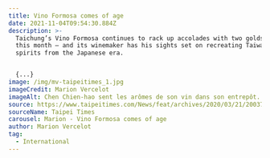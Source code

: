```yaml
---
title: Vino Formosa comes of age
date: 2021-11-04T09:54:30.884Z
description: >-
  Taichung’s Vino Formosa continues to rack up accolades with two golds earlier
  this month — and its winemaker has his sights set on recreating Taiwanese
  spirits from the Japanese era. 


  {...}
image: /img/mv-taipeitimes_1.jpg
imageCredit: Marion Vercelot
imageAlt: Chen Chien-hao sent les arômes de son vin dans son entrepôt.
source: https://www.taipeitimes.com/News/feat/archives/2020/03/21/2003733092?fbclid=IwAR1wdummtbjqU2aEt67JmsJUub88EofxBM5QqPONoTjsOpIDE3qY1QbwpY0
sourceName: Taipei Times
carousel: Marion - Vino Formosa comes of age
author: Marion Vercelot
tag:
  - International
---
```

